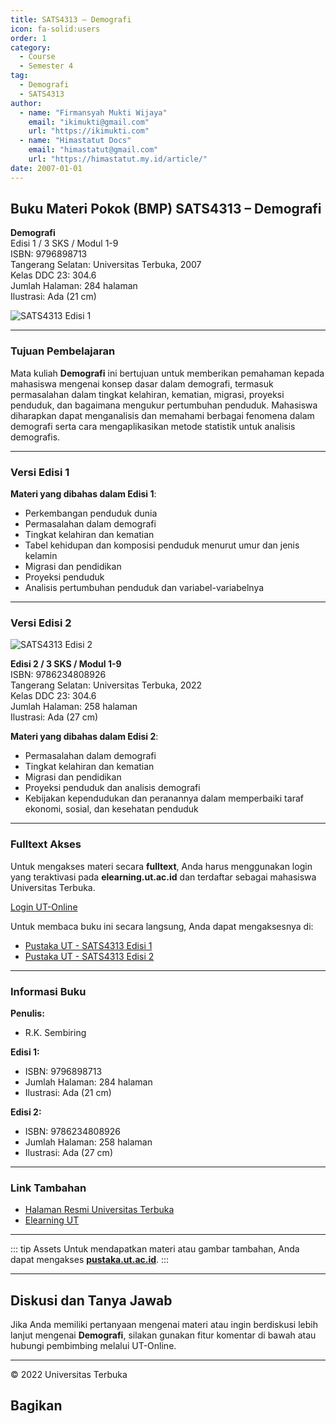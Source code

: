 ```yaml
--- 
title: SATS4313 – Demografi
icon: fa-solid:users
order: 1
category:
  - Course
  - Semester 4
tag:
  - Demografi
  - SATS4313
author:
  - name: "Firmansyah Mukti Wijaya"
    email: "ikimukti@gmail.com"
    url: "https://ikimukti.com"
  - name: "Himastatut Docs"
    email: "himastatut@gmail.com"
    url: "https://himastatut.my.id/article/"
date: 2007-01-01
--- 
```


## Buku Materi Pokok (BMP) SATS4313 – Demografi

**Demografi**  
Edisi 1 / 3 SKS / Modul 1-9  
ISBN: 9796898713  
Tangerang Selatan: Universitas Terbuka, 2007  
Kelas DDC 23: 304.6  
Jumlah Halaman: 284 halaman  
Ilustrasi: Ada (21 cm)

![SATS4313 Edisi 1](https://pustaka.ut.ac.id/lib/wp-content/uploads/2017/01/SATS4313.jpg)

--- 

### Tujuan Pembelajaran

Mata kuliah **Demografi** ini bertujuan untuk memberikan pemahaman kepada mahasiswa mengenai konsep dasar dalam demografi, termasuk permasalahan dalam tingkat kelahiran, kematian, migrasi, proyeksi penduduk, dan bagaimana mengukur pertumbuhan penduduk. Mahasiswa diharapkan dapat menganalisis dan memahami berbagai fenomena dalam demografi serta cara mengaplikasikan metode statistik untuk analisis demografis.

--- 

### Versi Edisi 1

**Materi yang dibahas dalam Edisi 1**:
- Perkembangan penduduk dunia
- Permasalahan dalam demografi
- Tingkat kelahiran dan kematian
- Tabel kehidupan dan komposisi penduduk menurut umur dan jenis kelamin
- Migrasi dan pendidikan
- Proyeksi penduduk
- Analisis pertumbuhan penduduk dan variabel-variabelnya

--- 

### Versi Edisi 2

![SATS4313 Edisi 2](https://pustaka.ut.ac.id/lib/wp-content/uploads/2022/11/SATS431302.jpg)

**Edisi 2 / 3 SKS / Modul 1-9**  
ISBN: 9786234808926  
Tangerang Selatan: Universitas Terbuka, 2022  
Kelas DDC 23: 304.6  
Jumlah Halaman: 258 halaman  
Ilustrasi: Ada (27 cm)

**Materi yang dibahas dalam Edisi 2**:
- Permasalahan dalam demografi
- Tingkat kelahiran dan kematian
- Migrasi dan pendidikan
- Proyeksi penduduk dan analisis demografi
- Kebijakan kependudukan dan peranannya dalam memperbaiki taraf ekonomi, sosial, dan kesehatan penduduk

--- 

### Fulltext Akses

Untuk mengakses materi secara **fulltext**, Anda harus menggunakan login yang teraktivasi pada **elearning.ut.ac.id** dan terdaftar sebagai mahasiswa Universitas Terbuka.

[Login UT-Online](http://elearning.ut.ac.id)

Untuk membaca buku ini secara langsung, Anda dapat mengaksesnya di:
- [Pustaka UT - SATS4313 Edisi 1](https://pustaka.ut.ac.id/lib/sats4313-demografi/)
- [Pustaka UT - SATS4313 Edisi 2](https://pustaka.ut.ac.id/lib/sats4313-demografi-edisi-2/)

--- 

### Informasi Buku

**Penulis:**  
- R.K. Sembiring  

**Edisi 1:**
- ISBN: 9796898713
- Jumlah Halaman: 284 halaman
- Ilustrasi: Ada (21 cm)

**Edisi 2:**
- ISBN: 9786234808926
- Jumlah Halaman: 258 halaman
- Ilustrasi: Ada (27 cm)

--- 

### Link Tambahan

- [Halaman Resmi Universitas Terbuka](https://www.ut.ac.id)
- [Elearning UT](http://elearning.ut.ac.id)

--- 

::: tip Assets
Untuk mendapatkan materi atau gambar tambahan, Anda dapat mengakses **[pustaka.ut.ac.id](https://pustaka.ut.ac.id)**.
:::

--- 

## Diskusi dan Tanya Jawab

Jika Anda memiliki pertanyaan mengenai materi atau ingin berdiskusi lebih lanjut mengenai **Demografi**, silakan gunakan fitur komentar di bawah atau hubungi pembimbing melalui UT-Online.

--- 

<footer>
  <p>© 2022 Universitas Terbuka</p>
</footer>


## Bagikan
<Share colorful />
<GitContributors />
<GitChangelog />